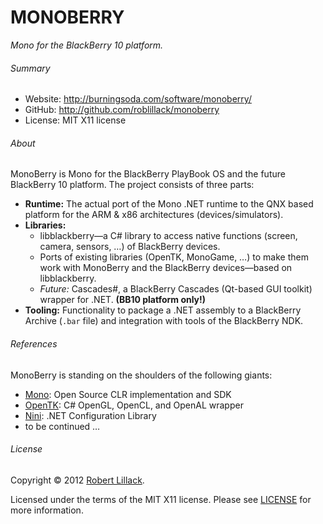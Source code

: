 

# MONOBERRY #


_Mono for the BlackBerry 10 platform._

###### Summary ######

* Website: http://burningsoda.com/software/monoberry/
* GitHub: http://github.com/roblillack/monoberry
* License: MIT X11 license

###### About ######

MonoBerry is Mono for the BlackBerry PlayBook OS and the future BlackBerry 10
platform. The project consists of three parts:

* **Runtime:** The actual port of the Mono .NET runtime to the QNX based
               platform for the ARM & x86 architectures (devices/simulators).
* **Libraries:**
  * libblackberry—a C# library to access native functions (screen, camera,
    sensors, …) of BlackBerry devices.
  * Ports of existing libraries (OpenTK, MonoGame, …) to make them work with
    MonoBerry and the BlackBerry devices—based on libblackberry.
  * _Future:_ Cascades#, a BlackBerry Cascades (Qt-based GUI toolkit) wrapper
    for .NET. **(BB10 platform only!)**
* **Tooling:** Functionality to package a .NET assembly to a BlackBerry Archive
               (`.bar` file) and integration with tools of the BlackBerry NDK.


###### References ######

MonoBerry is standing on the shoulders of the following giants:

* [Mono](http://mono-project.com/): Open Source CLR implementation and SDK
* [OpenTK](http://www.opentk.com/): C# OpenGL, OpenCL, and OpenAL wrapper
* [Nini](http://nini.sourceforge.net/): .NET Configuration Library
* to be continued …

###### License ######

Copyright &copy; 2012 [Robert Lillack](http://roblillack.net/).

Licensed under the terms of the MIT X11 license. Please see
[LICENSE](https://github.com/roblillack/monoberry/blob/master/LICENSE)
for more information. 

